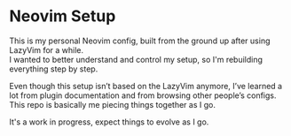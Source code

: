 # Neovim Setup

This is my personal Neovim config, built from the ground up after using LazyVim for a while.  
I wanted to better understand and control my setup, so I'm rebuilding everything step by step.

Even though this setup isn’t based on the LazyVim anymore, I’ve learned a lot from plugin
documentation and from browsing other people’s configs. This repo is basically me piecing
things together as I go.

It's a work in progress, expect things to evolve as I go.
